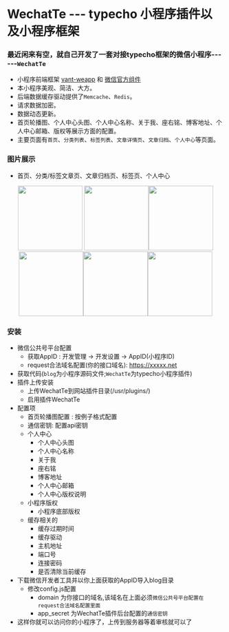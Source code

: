 # WechatTe --- typecho 小程序插件以及小程序框架

### 最近闲来有空，就自己开发了一套对接typecho框架的微信小程序------`WechatTe`
- 小程序前端框架 [vant-weapp](https://vant-contrib.gitee.io/vant-weapp/#/home) 和 [微信官方组件](https://developers.weixin.qq.com/miniprogram/dev/component/)
- 本小程序美观、简洁、大方。
- 后端数据缓存驱动提供了`Memcache`、`Redis`。
- 请求数据加密。
- 数据动态更新。
- 首页轮播图、个人中心头图、个人中心名称、关于我、座右铭、博客地址、个人中心邮箱、版权等展示方面的配置。
- 主要页面有`首页`、`分类列表`、`标签列表`、`文章详情页`、`文章归档`、`个人中心`等页面。

### 图片展示

- 首页、分类/标签文章页、文章归档页、标签页、个人中心
<center>
<img src="https://niuzheng.net/usr/uploads/2022/07/index.jpg" width="150px"/> <img src="https://niuzheng.net/usr/uploads/2022/07/cate.jpg" width="150px"/><img src="https://niuzheng.net/usr/uploads/2022/07/cate.jpg" width="150px"/><img src="https://niuzheng.net/usr/uploads/2022/07/history.jpg" width="150px"/><img src="https://niuzheng.net/usr/uploads/2022/07/tag.jpg" width="150px"/><img src="https://niuzheng.net/usr/uploads/2022/07/me.jpg" width="150px"/>
</center>

### 安装
- 微信公共号平台配置
  - 获取AppID : 开发管理 -> 开发设置 -> AppID(小程序ID)  
  - request合法域名配置(你的接口域名): https://xxxxx.net  
- 获取代码(`blog`为小程序源码文件;`WechatTe`为typecho小程序插件)
- 插件上传安装
  - 上传WechatTe到网站插件目录(/usr/plugins/)
  - 启用插件WechatTe
- 配置项
  - 首页轮播图配置 : 按例子格式配置
  - 通信密钥: 配置api密钥
  - 个人中心
    - 个人中心头图
    - 个人中心名称
    - 关于我
    - 座右铭
    - 博客地址
    - 个人中心邮箱
    - 个人中心版权说明
  - 小程序版权
    - 小程序底部版权
  - 缓存相关的
    - 缓存过期时间 
    - 缓存驱动
    - 主机地址
    - 端口号
    - 连接密码
    - 是否清除当前缓存
- 下载微信开发者工具并以你上面获取的AppID导入blog目录
  - 修改config.js配置
    - domain 为你接口的域名,该域名在上面必须`微信公共号平台配置在request合法域名配置里面`
    - app_secret 为WechatTe插件后台配置的`通信密钥`
- 这样你就可以访问你的小程序了，上传到服务器等着审核就可以了  

